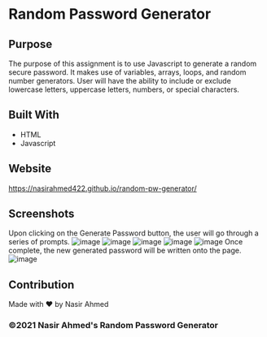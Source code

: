 # Random Password Generator

## Purpose
The purpose of this assignment is to use Javascript to generate a random secure password. It makes use of variables, arrays, loops, and random number generators. User will have the ability to include or exclude lowercase letters, uppercase letters, numbers, or special characters.

## Built With
* HTML
* Javascript

## Website
https://nasirahmed422.github.io/random-pw-generator/

## Screenshots
Upon clicking on the Generate Password button, the user will go through a series of prompts.
![image](https://user-images.githubusercontent.com/65471245/131264891-3268d79c-893b-496b-924f-f20618cd897e.png)
![image](https://user-images.githubusercontent.com/65471245/131264959-5b54d806-4c01-46c7-95f9-b1db4bc0eb29.png)
![image](https://user-images.githubusercontent.com/65471245/131264961-5e65e5d3-8305-4f40-b4d8-01244e4e310c.png)
![image](https://user-images.githubusercontent.com/65471245/131264963-7e62296c-a35b-415c-9c22-455e114bb2c4.png)
![image](https://user-images.githubusercontent.com/65471245/131264965-a4a6e055-166b-4b5f-84fb-b31fce82594f.png)
Once complete, the new generated password will be written onto the page.
![image](https://user-images.githubusercontent.com/65471245/131264979-59a2ec90-c8ef-4738-9553-674dd30f7d51.png)

## Contribution
Made with ❤️ by Nasir Ahmed

### ©️2021 Nasir Ahmed's Random Password Generator
